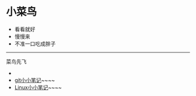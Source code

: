 # 小菜鸟
- 看看就好
- 慢慢来
- 不准一口吃成胖子
- ---
  菜鸟先飞
- <? //飞得高>  

- [git小小笔记](./111.md)~~~~
- [Linux小小笔记](./112.md)~~~~